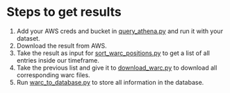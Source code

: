 # Steps to get results
1. Add your AWS creds and bucket in [query_athena.py](query_athena.py) and run it with your dataset.
2. Download the result from AWS.
3. Take the result as input for [sort_warc_positions.py](sort_warc_positions.py) to get a list of all entries inside our timeframe.
4. Take the previous list and give it to [download_warc.py](download_warc.py) to download all corresponding warc files.
5. Run [warc_to_database.py](warc_to_database.py) to store all information in the database.
